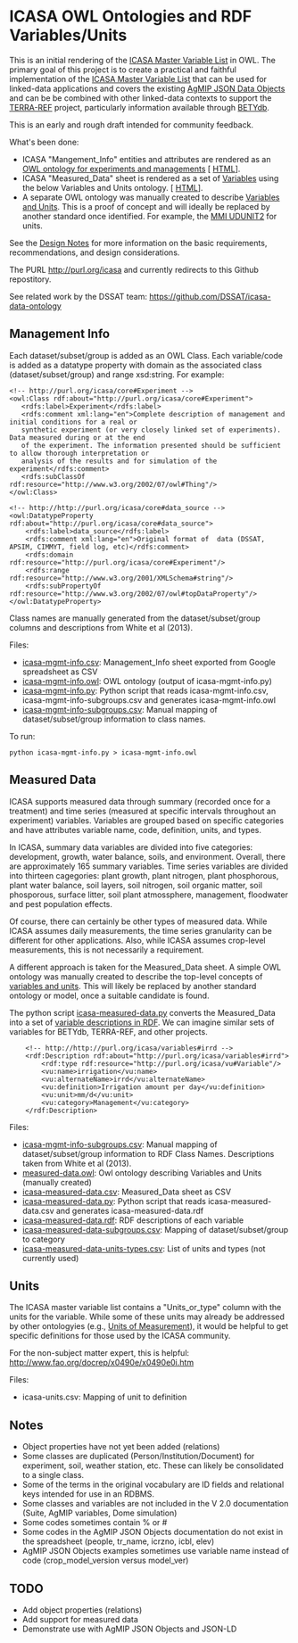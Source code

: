 # ICASA OWL Ontologies and RDF Variables/Units

This is an initial rendering of the [ICASA Master Variable List](https://docs.google.com/spreadsheets/d/1MYx1ukUsCAM1pcixbVQSu49NU-LfXg-Dtt-ncLBzGAM/pub?output=html#) 
in OWL. The primary goal of this project is to create a practical and faithful implementation of the [ICASA Master Variable List](http://research.agmip.org/display/dev/ICASA+Master+Variable+List) that can be used for linked-data applications and covers the existing [AgMIP JSON Data Objects](http://research.agmip.org/display/dev/JSON+Data+Objects) and can be be combined with other linked-data contexts to support the [TERRA-REF](http://terraref.org/) project, particularly information available through [BETYdb](https://terraref.ncsa.illinois.edu/bety/).

This is an early and rough draft intended for community feedback.

What's been done:
* ICASA "Mangement_Info" entities and attributes are rendered as an [OWL ontology for experiments and managements](icasa-mgmt-info.owl) [ [HTML](https://purl.org/icasa/1.0-alpha/core/)].
* ICASA "Measured_Data" sheet is rendered as a set of [Variables](icasa-measured-data.owl) using the below Variables and Units ontology. [ [HTML](https://purl.org/icasa/1.0-alpha/variables)].
* A separate OWL ontology was manually created to describe [Variables and Units](variables-units.owl). This is a proof of concept and will ideally be replaced by another standard once identified. For example, the [MMI UDUNIT2](http://mmisw.org/orr/) for units.

See the [Design Notes](docs/design.md) for more information on the basic requirements, recommendations, and design considerations.

The PURL http://purl.org/icasa and currently redirects to this Github repostitory.

See related work by the DSSAT team: https://github.com/DSSAT/icasa-data-ontology

## Management Info

Each dataset/subset/group is added as an OWL Class. Each variable/code is added as a datatype property with domain as the associated class (dataset/subset/group) and range xsd:string. For example:

```
<!-- http://purl.org/icasa/core#Experiment -->
<owl:Class rdf:about="http://purl.org/icasa/core#Experiment">
   <rdfs:label>Experiment</rdfs:label> 
   <rdfs:comment xml:lang="en">Complete description of management and initial conditions for a real or 
   synthetic experiment (or very closely linked set of experiments). Data measured during or at the end 
   of the experiment. The information presented should be sufficient to allow thorough interpretation or 
   analysis of the results and for simulation of the experiment</rdfs:comment>
   <rdfs:subClassOf rdf:resource="http://www.w3.org/2002/07/owl#Thing"/>
</owl:Class>

<!-- http://http://purl.org/icasa/core#data_source -->
<owl:DatatypeProperty rdf:about="http://purl.org/icasa/core#data_source">
    <rdfs:label>data_source</rdfs:label>
    <rdfs:comment xml:lang="en">Original format of  data (DSSAT, APSIM, CIMMYT, field log, etc)</rdfs:comment>     
    <rdfs:domain rdf:resource="http://purl.org/icasa/core#Experiment"/>
    <rdfs:range rdf:resource="http://www.w3.org/2001/XMLSchema#string"/>
    <rdfs:subPropertyOf rdf:resource="http://www.w3.org/2002/07/owl#topDataProperty"/>
</owl:DatatypeProperty>
```

Class names are manually generated from the dataset/subset/group columns and descriptions from White et al (2013).

Files:
* [icasa-mgmt-info.csv](icasa-mgmt-info.csv): Management_Info sheet exported from Google spreadsheet as CSV
* [icasa-mgmt-info.owl](icasa-mgmt-info.owl): OWL ontology (output of icasa-mgmt-info.py)
* [icasa-mgmt-info.py](icasa-mgmt-info.py): Python script that reads icasa-mgmt-info.csv, icasa-mgmt-info-subgroups.csv and generates icasa-mgmt-info.owl
* [icasa-mgmt-info-subgroups.csv](icasa-mgmt-info-subgroups.csv): Manual mapping of dataset/subset/group information to class names.

To run:
```
python icasa-mgmt-info.py > icasa-mgmt-info.owl
```

## Measured Data

ICASA supports measured data through summary (recorded once for a treatment) and time series (measured at specific intervals throughout an experiment) variables.  Variables are grouped based on specific categories and have attributes variable name, code, definition, units, and types.

In ICASA, summary data variables are divided into five categories: development, growth, water balance, soils, and environment. Overall, there are approximately 165 summary variables.  Time series variables are divided into thirteen cagegories: plant growth, plant nitrogen, plant phosphorous, plant water balance, soil layers, soil nitrogen, soil organic matter, soil phosporous, surface litter, soil plant atmossphere, management, floodwater and pest population effects.

Of course, there can certainly be other types of measured data.  While ICASA assumes daily measurements, the time series granularity can be different for other applications.  Also, while ICASA assumes crop-level measurements, this is not necessarily a requirement.

A  different approach is taken for the Measured_Data sheet.  A simple OWL ontology was manually created to describe the top-level concepts of [variables and units](variables-units.owl).  This will likely be replaced by another standard ontology or model, once a suitable candidate is found.

The python script [icasa-measured-data.py](icasa-measured-data.py) converts the Measured_Data into a set of [variable descriptions in RDF](icasa-measured-data.rdf).  We can imagine similar sets of variables for BETYdb, TERRA-REF, and other projects.
```
    <!-- http://http://purl.org/icasa/variables#irrd -->
    <rdf:Description rdf:about="http://purl.org/icasa/variables#irrd">
        <rdf:type rdf:resource="http://purl.org/icasa/vu#Variable"/>
        <vu:name>irrigation</vu:name>
        <vu:alternateName>irrd</vu:alternateName>
        <vu:definition>Irrigation amount per day</vu:definition>
        <vu:unit>mm/d</vu:unit>
        <vu:category>Management</vu:category>
    </rdf:Description>
```


Files:
* [icasa-mgmt-info-subgroups.csv](icasa-mgmt-info-subgroups.csv): Manual mapping of dataset/subset/group information to RDF Class Names. Descriptions taken from White et al (2013).
* [measured-data.owl](measured-data.owl): Owl ontology describing Variables and Units (manually created)
* [icasa-measured-data.csv](icasa-measured-data.csv): Measured_Data sheet as CSV
* [icasa-measured-data.py](icasa-measured-data.py): Python script that reads icasa-measured-data.csv and generates icasa-measured-data.rdf
* [icasa-measured-data.rdf](icasa-measured-data.rdf): RDF descriptions of each variable
* [icasa-measured-data-subgroups.csv](icasa-measured-data-subgroups.csv): Mapping of dataset/subset/group to category
* [icasa-measured-data-units-types.csv](icasa-measured-data-units-types.csv): List of units and types (not currently used)


## Units

The ICASA master variable list contains a "Units_or_type" column with the units for the variable.  While some of these units may already be addressed by other ontologyies (e.g., [Units of Measurement](http://bioportal.bioontology.org/ontologies/UO)), it would be helpful to get specific definitions for those used by the ICASA community.

For the non-subject matter expert, this is helpful: http://www.fao.org/docrep/x0490e/x0490e0i.htm

Files:
* icasa-units.csv: Mapping of unit to definition

## Notes
* Object properties have not yet been added (relations)
* Some classes are duplicated (Person/Institution/Document) for experiment, soil, weather station, etc.  These can likely be consolidated to a single class.
* Some of the terms in the original vocabulary are ID fields and relational keys intended for use in an RDBMS.
* Some classes and variables are not included in the V 2.0 documentation (Suite, AgMIP variables, Dome simulation)
* Some codes sometimes contain % or #
* Some codes in the AgMIP JSON Objects documentation do not exist in the spreadsheet (people, tr_name, icrzno, icbl, elev)
* AgMIP JSON Objects examples sometimes use variable name instead of code (crop_model_version versus model_ver)

## TODO
* Add object properties (relations)
* Add support for measured data
* Demonstrate use with AgMIP JSON Objects and JSON-LD


